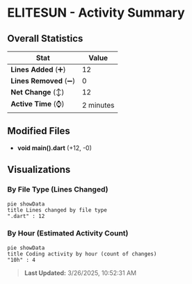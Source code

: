 # ELITESUN - Activity Summary 

## Overall Statistics

| Stat                   | Value                                                             |
| ---------------------- | ----------------------------------------------------------------- |
| **Lines Added** (➕)   | 12                                          |
| **Lines Removed** (➖) | 0                                        |
| **Net Change** (↕)    | 12                |
| **Active Time** (⌚)   | 2 minutes |


## Modified Files
- **void main().dart** (+12, -0)

## Visualizations

### By File Type (Lines Changed)

```mermaid
pie showData
title Lines changed by file type
".dart" : 12
```

### By Hour (Estimated Activity Count)

```mermaid
pie showData
title Coding activity by hour (count of changes)
"10h" : 4
```


> **Last Updated:** 3/26/2025, 10:52:31 AM